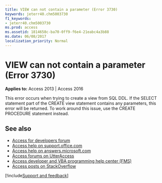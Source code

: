 ```yaml
---
title: VIEW can not contain a parameter (Error 3730)
keywords: jeterr40.chm5003730
f1_keywords:
- jeterr40.chm5003730
ms.prod: access
ms.assetid: 1814658c-ba70-0ff9-f6e4-21eabc4a3b88
ms.date: 06/08/2017
localization_priority: Normal
---
```



# VIEW can not contain a parameter (Error 3730)

  

**Applies to:** Access 2013 | Access 2016

This error occurs when trying to create a view from SQL DDL. If the SELECT statement part of the CREATE view statement contains any parameters, this error will be returned. To work around this issue, use the CREATE PROCEDURE statement instead.

## See also

- [Access for developers forum](https://social.msdn.microsoft.com/Forums/office/home?forum=accessdev)
- [Access help on support.office.com](https://support.office.com/search/results?query=Access)
- [Access help on answers.microsoft.com](https://answers.microsoft.com/)
- [Access forums on UtterAccess](https://www.utteraccess.com/forum/index.php?act=idx)
- [Access developer and VBA programming help center (FMS)](https://www.fmsinc.com/MicrosoftAccess/developer/)
- [Access posts on StackOverflow](https://stackoverflow.com/questions/tagged/ms-access)

[!include[Support and feedback](~/includes/feedback-boilerplate.md)]